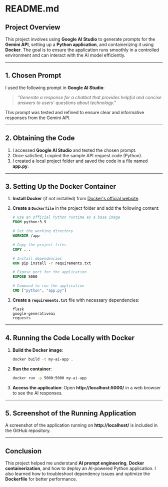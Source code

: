 # README.md  

## Project Overview  
This project involves using **Google AI Studio** to generate prompts for the **Gemini API**, setting up a **Python application**, and containerizing it using **Docker**. The goal is to ensure the application runs smoothly in a controlled environment and can interact with the AI model efficiently.  

---

## 1. Chosen Prompt  
I used the following prompt in **Google AI Studio**:  

> *"Generate a response for a chatbot that provides helpful and concise answers to users' questions about technology."*  

This prompt was tested and refined to ensure clear and informative responses from the Gemini API.  

---

## 2. Obtaining the Code  
1. I accessed **Google AI Studio** and tested the chosen prompt.  
2. Once satisfied, I copied the sample API request code (Python).  
3. I created a local project folder and saved the code in a file named **app.py**.  

---

## 3. Setting Up the Docker Container  
1. **Install Docker** (if not installed) from [Docker's official website](https://www.docker.com/).  
2. **Create a `Dockerfile`** in the project folder and add the following content:  

   ```Dockerfile
   # Use an official Python runtime as a base image
   FROM python:3.9

   # Set the working directory
   WORKDIR /app

   # Copy the project files
   COPY . .

   # Install dependencies
   RUN pip install -r requirements.txt

   # Expose port for the application
   EXPOSE 5000

   # Command to run the application
   CMD ["python", "app.py"]
   ```  

3. **Create a `requirements.txt`** file with necessary dependencies:  

   ```
   flask
   google-generativeai
   requests
   ```  

---

## 4. Running the Code Locally with Docker  
1. **Build the Docker image**:  

   ```sh
   docker build -t my-ai-app .
   ```  

2. **Run the container**:  

   ```sh
   docker run -p 5000:5000 my-ai-app
   ```  

3. **Access the application**: Open **http://localhost:5000/** in a web browser to see the AI responses.  

---

## 5. Screenshot of the Running Application  
A screenshot of the application running on **http://localhost/** is included in the GitHub repository.  

---

## Conclusion  
This project helped me understand **AI prompt engineering**, **Docker containerization**, and how to deploy an AI-powered Python application. I also learned how to troubleshoot dependency issues and optimize the **Dockerfile** for better performance.